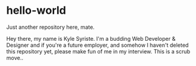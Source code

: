 # hello-world
Just another repository here, mate.

Hey there, my name is Kyle Syriste. I'm a budding Web Developer & Designer and if you're a future employer, and somehow I haven't deleted this repository yet, please make fun of me in my interview. This is a scrub move..
